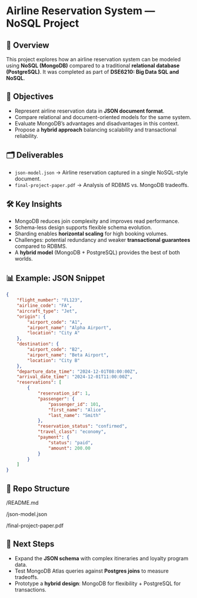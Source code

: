 # Airline Reservation System — NoSQL Project

## 📌 Overview
This project explores how an airline reservation system can be modeled using **NoSQL (MongoDB)** compared to a traditional **relational database (PostgreSQL)**. It was completed as part of **DSE6210: Big Data SQL and NoSQL**.

## 🎯 Objectives
- Represent airline reservation data in **JSON document format**.  
- Compare relational and document-oriented models for the same system.  
- Evaluate MongoDB’s advantages and disadvantages in this context.  
- Propose a **hybrid approach** balancing scalability and transactional reliability.  

## 🗂️ Deliverables
- `json-model.json` → Airline reservation captured in a single NoSQL-style document.  
- `final-project-paper.pdf` → Analysis of RDBMS vs. MongoDB tradeoffs.  

## 🛠️ Key Insights
- MongoDB reduces join complexity and improves read performance.  
- Schema-less design supports flexible schema evolution.  
- Sharding enables **horizontal scaling** for high booking volumes.  
- Challenges: potential redundancy and weaker **transactional guarantees** compared to RDBMS.  
- A **hybrid model** (MongoDB + PostgreSQL) provides the best of both worlds.  

## 📊 Example: JSON Snippet
```json
{
    "flight_number": "FL123",
    "airline_code": "FA",
    "aircraft_type": "Jet",
    "origin": {
        "airport_code": "A1",
        "airport_name": "Alpha Airport",
        "location": "City A"
    },
    "destination": {
        "airport_code": "B2",
        "airport_name": "Beta Airport",
        "location": "City B"
    },
    "departure_date_time": "2024-12-01T08:00:00Z",
    "arrival_date_time": "2024-12-01T11:00:00Z",
    "reservations": [
        {
            "reservation_id": 1,
            "passenger": {
                "passenger_id": 101,
                "first_name": "Alice",
                "last_name": "Smith"
            },
            "reservation_status": "confirmed",
            "travel_class": "economy",
            "payment": {
                "status": "paid",
                "amount": 200.00
            }
        }
    ]
}

```
## 📂 Repo Structure
/README.md

/json-model.json

/final-project-paper.pdf

## 🔮 Next Steps
- Expand the **JSON schema** with complex itineraries and loyalty program data.  
- Test MongoDB Atlas queries against **Postgres joins** to measure tradeoffs.  
- Prototype a **hybrid design**: MongoDB for flexibility + PostgreSQL for transactions. 
